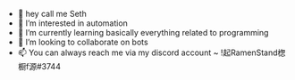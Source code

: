 - 👋 hey call me Seth
- 👀 I’m interested in automation
- 🌱 I’m currently learning basically everything related to programming
- 💞️ I’m looking to collaborate on bots
- 📫 You can always reach me via my discord account ~ !起RamenStand楤橱f源#3744

<!---Thank you for reading ^^
--->
